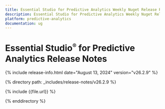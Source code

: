 ```yaml
---
title: Essential Studio for Predictive Analytics Weekly Nuget Release Release Notes  
description: Essential Studio for Predictive Analytics Weekly Nuget Release Release Notes  
platform: predictive-analytics
documentation: ug
---
```


# Essential Studio<sup style="font-size:70%">&reg;</sup> for Predictive Analytics  Release Notes  

{% include release-info.html date="August 13, 2024"  version="v26.2.9" %} 

{% directory path: _includes/release-notes/v26.2.9 %}

{% include {{file.url}} %}

{% enddirectory %}